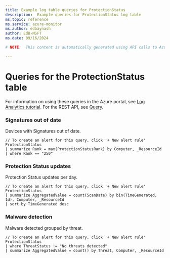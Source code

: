 ```yaml
---
title: Example log table queries for ProtectionStatus
description:  Example queries for ProtectionStatus log table
ms.topic: reference
ms.service: azure-monitor
ms.author: edbaynash
author: EdB-MSFT
ms.date: 09/16/2024

# NOTE:  This content is automatically generated using API calls to Azure. Any edits made on these files will be overwritten in the next run of the script. 

---
```


# Queries for the ProtectionStatus table

For information on using these queries in the Azure portal, see [Log Analytics tutorial](/azure/azure-monitor/logs/log-analytics-tutorial). For the REST API, see [Query](/rest/api/loganalytics/query).


### Signatures out of date  


Devices with Signatures out of date.  

```query
// To create an alert for this query, click '+ New alert rule'
ProtectionStatus
| summarize Rank = max(ProtectionStatusRank) by Computer, _ResourceId
| where Rank == "250"
```



### Protection Status updates  


Protection Status updates per day.  

```query
// To create an alert for this query, click '+ New alert rule'
ProtectionStatus
| summarize AggregatedValue = count(ScanDate) by bin(TimeGenerated, 1d), Computer, _ResourceId
| sort by TimeGenerated desc
```



### Malware detection  


Malware detected grouped by threat.  

```query
// To create an alert for this query, click '+ New alert rule'
ProtectionStatus
| where ThreatStatus != "No threats detected" 
| summarize AggregatedValue = count() by Threat, Computer, _ResourceId
```

